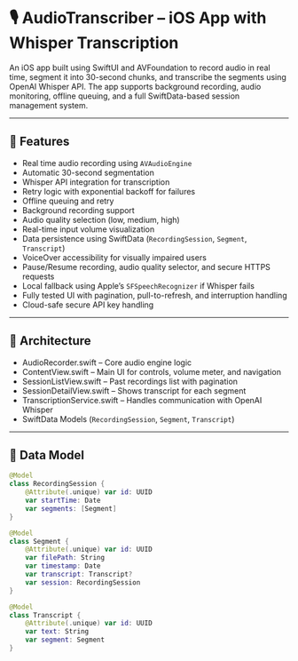# 🎙️ AudioTranscriber – iOS App with Whisper Transcription

An iOS app built using SwiftUI and AVFoundation to record audio in real time, segment it into
30-second chunks, and transcribe the segments using OpenAI Whisper API. The app supports background recording, audio monitoring, offline queuing, and a full SwiftData-based session management system.

---

## 🚀 Features

- Real time audio recording using `AVAudioEngine`
- Automatic 30-second segmentation
- Whisper API integration for transcription
- Retry logic with exponential backoff for failures
- Offline queuing and retry
- Background recording support
- Audio quality selection (low, medium, high)
- Real-time input volume visualization
- Data persistence using SwiftData (`RecordingSession`, `Segment`, `Transcript`)
- VoiceOver accessibility for visually impaired users
- Pause/Resume recording, audio quality selector, and secure HTTPS requests
- Local fallback using Apple’s `SFSpeechRecognizer` if Whisper fails
- Fully tested UI with pagination, pull-to-refresh, and interruption handling
- Cloud-safe secure API key handling

                                
---
                                
## 🧱 Architecture

- AudioRecorder.swift – Core audio engine logic
- ContentView.swift – Main UI for controls, volume meter, and navigation
- SessionListView.swift – Past recordings list with pagination
- SessionDetailView.swift – Shows transcript for each segment
- TranscriptionService.swift – Handles communication with OpenAI Whisper
- SwiftData Models (`RecordingSession`, `Segment`, `Transcript`)
---
                            

## 🧱 Data Model

```swift
@Model
class RecordingSession {
    @Attribute(.unique) var id: UUID
    var startTime: Date
    var segments: [Segment]
}

@Model
class Segment {
    @Attribute(.unique) var id: UUID
    var filePath: String
    var timestamp: Date
    var transcript: Transcript?
    var session: RecordingSession
}

@Model
class Transcript {
    @Attribute(.unique) var id: UUID
    var text: String
    var segment: Segment
}
